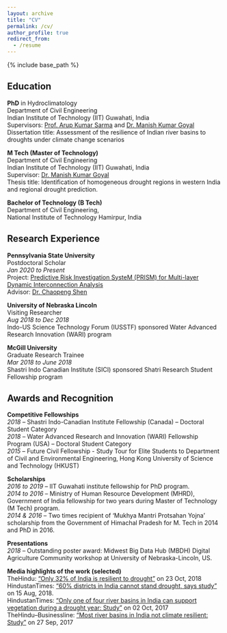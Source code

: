 ```yaml
---
layout: archive
title: "CV"
permalink: /cv/
author_profile: true
redirect_from:
  - /resume
---
```


{% include base_path %}


## Education
**PhD** in Hydroclimatology <br/>
Department of Civil Engineering <br/> 
Indian Institute of Technology (IIT) Guwahati, India <br/>
Supervisors: [Prof. Arup Kumar Sarma](http://www.iitg.ac.in/aks/homepage/index.html) and [Dr. Manish Kumar Goyal](https://sites.google.com/view/mkg1/home) <br/>
Dissertation title: Assessment of the resilience of Indian river basins to droughts under climate change scenarios

**M Tech (Master of Technology)** <br/>
Department of Civil Engineering <br/>
Indian Institute of Technology (IIT) Guwahati, India <br/>
Supervisor: [Dr. Manish Kumar Goyal](https://sites.google.com/view/mkg1/home) <br/>
Thesis title: Identification of homogeneous drought regions in western India and regional drought prediction.

**Bachelor of Technology (B Tech)** <br/>
Department of Civil Engineering, <br/>
National Institute of Technology Hamirpur, India 


## Research Experience 
**Pennsylvania State University** <br/>
Postdoctoral Scholar <br/>
*Jan 2020 to Present* <br/>
Project: [Predictive Risk Investigation SysteM (PRISM) for Multi-layer Dynamic Interconnection Analysis](https://sites.google.com/view/prism-prj) <br/>
Advisor: [Dr. Chaopeng Shen](http://water.engr.psu.edu/shen/)

**University of Nebraska Lincoln** <br/>
Visiting Researcher <br/>
*Aug 2018 to Dec 2018* <br/>
Indo-US Science Technology Forum (IUSSTF) sponsored Water Advanced Research Innovation (WARI) program 

**McGill University** <br/>
Graduate Research Trainee <br/>
*Mar 2018 to June 2018* <br/>
Shastri Indo Canadian Institute (SICI) sponsored Shatri Research Student Fellowship program <br/>

## Awards and Recognition
**Competitive Fellowships** <br/>
*2018* – Shastri Indo-Canadian Institute Fellowship (Canada) – Doctoral Student Category <br/>
*2018* – Water Advanced Research and Innovation (WARI) Fellowship Program (USA) – Doctoral Student Category <br/>
*2015* – Future Civil Fellowship - Study Tour for Elite Students to Department of Civil and Environmental Engineering, Hong Kong University of Science and Technology (HKUST)

**Scholarships** <br/>
*2016 to 2019* – IIT Guwahati institute fellowship for PhD program. <br/>
*2014 to 2016* – Ministry of Human Resource Development (MHRD), Government of India fellowship for two years during Master of Technology (M Tech) program. <br/>
*2014 & 2016* – Two  times recipient of ‘Mukhya Mantri Protsahan Yojna’ scholarship from the Government of Himachal Pradesh for M. Tech in 2014 and PhD in 2016. <br/>

**Presentations** <br/>
*2018* – Outstanding poster award: Midwest  Big Data Hub (MBDH) Digital Agriculture Community workshop at University of Nebraska-Lincoln, US. 

**Media highlights of the work (selected)** <br/>
TheHindu: [“Only 32% of India is resilient to drought”](https://www.thehindu.com/sci-tech/science/only-32-of-india-is-resilient-to-drought/article25295441.ece?fbclid=IwAR0G6Qo5ggiifzmgFjOAI6mBzAep_1bp6sZZj6vDaZwA8tOi7faU2R55WAE) on 23 Oct, 2018 <br/>
HindustanTimes: [“60% districts in India cannot stand drought, says study”](https://www.hindustantimes.com/india-news/60-districts-in-india-cannot-stand-drought-says-study/story-UhNPCjLQQPaVcLSQpRiTiL.html) on 15 Aug, 2018. <br/>
HindustanTimes: [“Only one of four river basins in India can support vegetation during a drought year: Study”](https://www.hindustantimes.com/mumbai-news/only-one-of-four-river-basins-in-india-can-support-vegetation-during-a-drought-year-study/story-otUxdqAc0XNqozTVCZ9FEI.html) on 02 Oct, 2017 <br/>
TheHindu–Businessline: [“Most river basins in India not climate resilient: Study”](https://www.thehindubusinessline.com/news/science/most-river-basins-in-india-not-climate-resilient-study/article9876166.ece) on 27 Sep, 2017
